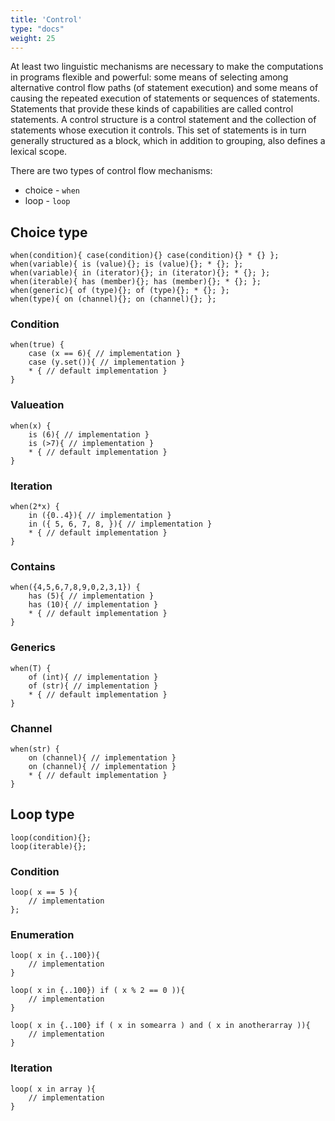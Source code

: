 ```yaml
---
title: 'Control'
type: "docs"
weight: 25
---
```


At least two linguistic mechanisms are necessary to make the computations in programs flexible and powerful: some means of selecting among alternative control flow paths (of statement execution) and some means of causing the repeated execution of statements or sequences of statements. Statements that provide these kinds of capabilities are called control statements. A control structure is a control statement and the collection of statements whose execution it controls. This set of statements is in turn generally structured as a block, which in addition to grouping, also defines a lexical scope. 

There are two types of control flow mechanisms:
- choice - `when`
- loop - `loop`


## Choice type
```
when(condition){ case(condition){} case(condition){} * {} };
when(variable){ is (value){}; is (value){}; * {}; };
when(variable){ in (iterator){}; in (iterator){}; * {}; };
when(iterable){ has (member){}; has (member){}; * {}; };
when(generic){ of (type){}; of (type){}; * {}; };
when(type){ on (channel){}; on (channel){}; };
```
### Condition
```
when(true) {
    case (x == 6){ // implementation }
    case (y.set()){ // implementation } 
    * { // default implementation }
}
```

### Valueation
```
when(x) {
    is (6){ // implementation }
    is (>7){ // implementation } 
    * { // default implementation }
}
```
### Iteration
```
when(2*x) {
    in ({0..4}){ // implementation }
    in ({ 5, 6, 7, 8, }){ // implementation } 
    * { // default implementation }
}
```
### Contains
```
when({4,5,6,7,8,9,0,2,3,1}) {
    has (5){ // implementation }
    has (10){ // implementation } 
    * { // default implementation }
}
```
### Generics
```
when(T) {
    of (int){ // implementation }
    of (str){ // implementation } 
    * { // default implementation }
}
```
### Channel
```
when(str) {
    on (channel){ // implementation }
    on (channel){ // implementation } 
    * { // default implementation }
}
```


## Loop type

```
loop(condition){};
loop(iterable){};
```

### Condition
```
loop( x == 5 ){
    // implementation
};
```

### Enumeration 
```
loop( x in {..100}){
    // implementation
}

loop( x in {..100}) if ( x % 2 == 0 )){
    // implementation
}

loop( x in {..100} if ( x in somearra ) and ( x in anotherarray )){
    // implementation
}

```
### Iteration
```
loop( x in array ){
    // implementation
}
```

